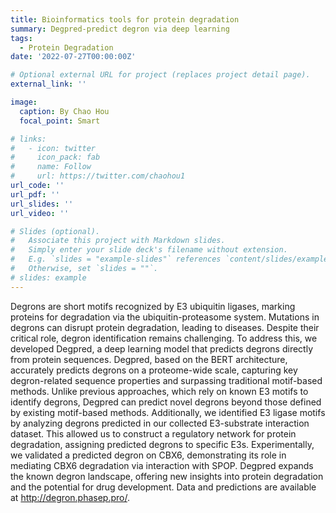```yaml
---
title: Bioinformatics tools for protein degradation
summary: Degpred-predict degron via deep learning
tags:
  - Protein Degradation
date: '2022-07-27T00:00:00Z'

# Optional external URL for project (replaces project detail page).
external_link: ''

image:
  caption: By Chao Hou
  focal_point: Smart

# links:
#   - icon: twitter
#     icon_pack: fab
#     name: Follow
#     url: https://twitter.com/chaohou1
url_code: ''
url_pdf: ''
url_slides: ''
url_video: ''

# Slides (optional).
#   Associate this project with Markdown slides.
#   Simply enter your slide deck's filename without extension.
#   E.g. `slides = "example-slides"` references `content/slides/example-slides.md`.
#   Otherwise, set `slides = ""`.
# slides: example
---
```

Degrons are short motifs recognized by E3 ubiquitin ligases, marking proteins for degradation via the ubiquitin-proteasome system. Mutations in degrons can disrupt protein degradation, leading to diseases. Despite their critical role, degron identification remains challenging. To address this, we developed Degpred, a deep learning model that predicts degrons directly from protein sequences. Degpred, based on the BERT architecture, accurately predicts degrons on a proteome-wide scale, capturing key degron-related sequence properties and surpassing traditional motif-based methods. Unlike previous approaches, which rely on known E3 motifs to identify degrons, Degpred can predict novel degrons beyond those defined by existing motif-based methods. Additionally, we identified E3 ligase motifs by analyzing degrons predicted in our collected E3-substrate interaction dataset. This allowed us to construct a regulatory network for protein degradation, assigning predicted degrons to specific E3s. Experimentally, we validated a predicted degron on CBX6, demonstrating its role in mediating CBX6 degradation via interaction with SPOP. Degpred expands the known degron landscape, offering new insights into protein degradation and the potential for drug development. Data and predictions are available at http://degron.phasep.pro/.